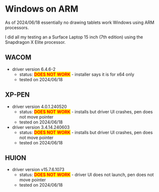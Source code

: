 # Windows on ARM



As of 2024/06/18 essentially no drawing tablets work Windows using ARM processors.

I did all my testing an a Surface Laptop 15 inch (7th edition) using the Snapdragon X Elite processor.&#x20;

## WACOM

* driver version 6.4.6-2&#x20;
  * status: <mark style="color:red;">**DOES NOT WORK**</mark> - installer says it is for x64 only
  * tested on 2024/06/18

## XP-PEN

* driver version 4.0.1.240520&#x20;
  * status: <mark style="color:red;">**DOES NOT WORK**</mark> - installs but driver UI crashes, pen does not move pointer
  * tested on 2024/06/18&#x20;
* driver version 3.4.14.240603&#x20;
  * status: <mark style="color:red;">**DOES NOT WORK**</mark> - installs but driver UI crashes, pen does not move pointer
  * tested on 2024/06/18

## HUION

* driver version v15.7.6.1073&#x20;
  * status: <mark style="color:red;">**DOES NOT WORK**</mark> - driver UI does not launch, pen does not move pointer
  * tested on 2024/06/18

&#x20;
